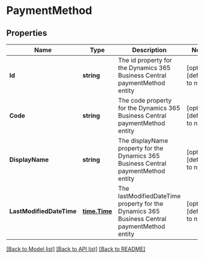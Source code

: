 # PaymentMethod

## Properties
Name | Type | Description | Notes
------------ | ------------- | ------------- | -------------
**Id** | **string** | The id property for the Dynamics 365 Business Central paymentMethod entity | [optional] [default to null]
**Code** | **string** | The code property for the Dynamics 365 Business Central paymentMethod entity | [optional] [default to null]
**DisplayName** | **string** | The displayName property for the Dynamics 365 Business Central paymentMethod entity | [optional] [default to null]
**LastModifiedDateTime** | [**time.Time**](time.Time.md) | The lastModifiedDateTime property for the Dynamics 365 Business Central paymentMethod entity | [optional] [default to null]

[[Back to Model list]](../README.md#documentation-for-models) [[Back to API list]](../README.md#documentation-for-api-endpoints) [[Back to README]](../README.md)

